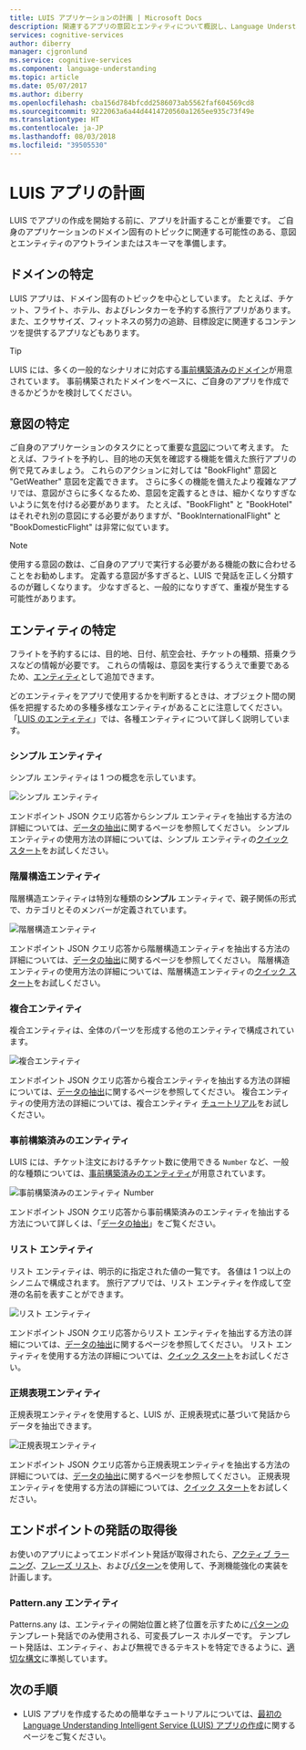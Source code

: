 ```yaml
---
title: LUIS アプリケーションの計画 | Microsoft Docs
description: 関連するアプリの意図とエンティティについて概説し、Language Understanding Intelligent Service (LUIS) でアプリケーション プランを作成します。
services: cognitive-services
author: diberry
manager: cjgronlund
ms.service: cognitive-services
ms.component: language-understanding
ms.topic: article
ms.date: 05/07/2017
ms.author: diberry
ms.openlocfilehash: cba156d784bfcdd2586073ab5562faf604569cd8
ms.sourcegitcommit: 9222063a6a44d4414720560a1265ee935c73f49e
ms.translationtype: HT
ms.contentlocale: ja-JP
ms.lasthandoff: 08/03/2018
ms.locfileid: "39505530"
---
```

# <a name="plan-your-luis-app"></a>LUIS アプリの計画

LUIS でアプリの作成を開始する前に、アプリを計画することが重要です。 ご自身のアプリケーションのドメイン固有のトピックに関連する可能性のある、意図とエンティティのアウトラインまたはスキーマを準備します。  

## <a name="identify-your-domain"></a>ドメインの特定
LUIS アプリは、ドメイン固有のトピックを中心としています。  たとえば、チケット、フライト、ホテル、およびレンタカーを予約する旅行アプリがあります。 また、エクササイズ、フィットネスの努力の追跡、目標設定に関連するコンテンツを提供するアプリなどもあります。 

> [!TIP]
> LUIS には、多くの一般的なシナリオに対応する[事前構築済みのドメイン](luis-how-to-use-prebuilt-domains.md)が用意されています。
> 事前構築されたドメインをベースに、ご自身のアプリを作成できるかどうかを検討してください。

## <a name="identify-your-intents"></a>意図の特定
ご自身のアプリケーションのタスクにとって重要な[意図](luis-concept-intent.md)について考えます。 たとえば、フライトを予約し、目的地の天気を確認する機能を備えた旅行アプリの例で見てみましょう。 これらのアクションに対しては "BookFlight" 意図と "GetWeather" 意図を定義できます。 さらに多くの機能を備えたより複雑なアプリでは、意図がさらに多くなるため、意図を定義するときは、細かくなりすぎないように気を付ける必要があります。 たとえば、"BookFlight" と "BookHotel" はそれぞれ別の意図にする必要がありますが、"BookInternationalFlight" と "BookDomesticFlight" は非常に似ています。

> [!NOTE]
> 使用する意図の数は、ご自身のアプリで実行する必要がある機能の数に合わせることをお勧めします。 定義する意図が多すぎると、LUIS で発話を正しく分類するのが難しくなります。 少なすぎると、一般的になりすぎて、重複が発生する可能性があります。


## <a name="identify-your-entities"></a>エンティティの特定
フライトを予約するには、目的地、日付、航空会社、チケットの種類、搭乗クラスなどの情報が必要です。 これらの情報は、意図を実行するうえで重要であるため、[エンティティ](luis-concept-entity-types.md)として追加できます。 

どのエンティティをアプリで使用するかを判断するときは、オブジェクト間の関係を把握するための多種多様なエンティティがあることに注意してください。 「[LUIS のエンティティ](luis-concept-entity-types.md)」では、各種エンティティについて詳しく説明しています。

### <a name="simple-entity"></a>シンプル エンティティ
シンプル エンティティは 1 つの概念を示しています。

![シンプル エンティティ](./media/luis-plan-your-app/simple-entity.png)

エンドポイント JSON クエリ応答からシンプル エンティティを抽出する方法の詳細については、[データの抽出](luis-concept-data-extraction.md#simple-entity-data)に関するページを参照してください。 シンプル エンティティの使用方法の詳細については、シンプル エンティティの[クイック スタート](luis-quickstart-primary-and-secondary-data.md)をお試しください。

### <a name="hierarchical-entity"></a>階層構造エンティティ
階層構造エンティティは特別な種類の**シンプル** エンティティで、親子関係の形式で、カテゴリとそのメンバーが定義されています。

![階層構造エンティティ](./media/luis-plan-your-app/hierarchical-entity.png)

エンドポイント JSON クエリ応答から階層構造エンティティを抽出する方法の詳細については、[データの抽出](luis-concept-data-extraction.md#hierarchical-entity-data)に関するページを参照してください。 階層構造エンティティの使用方法の詳細については、階層構造エンティティの[クイック スタート](luis-quickstart-intent-and-hier-entity.md)をお試しください。

### <a name="composite-entity"></a>複合エンティティ
複合エンティティは、全体のパーツを形成する他のエンティティで構成されています。 

![複合エンティティ](./media/luis-plan-your-app/composite-entity.png)

エンドポイント JSON クエリ応答から複合エンティティを抽出する方法の詳細については、[データの抽出](luis-concept-data-extraction.md#composite-entity-data)に関するページを参照してください。 複合エンティティの使用方法の詳細については、複合エンティティ [チュートリアル](luis-tutorial-composite-entity.md)をお試しください。

### <a name="prebuilt-entity"></a>事前構築済みのエンティティ
LUIS には、チケット注文におけるチケット数に使用できる `Number` など、一般的な種類については、[事前構築済みのエンティティ](luis-prebuilt-entities.md)が用意されています。

![事前構築済みのエンティティ Number](./media/luis-plan-your-app/number-entity.png)

エンドポイント JSON クエリ応答から事前構築済みのエンティティを抽出する方法について詳しくは、「[データの抽出](luis-concept-data-extraction.md#prebuilt-entity-data)」をご覧ください。 

### <a name="list-entity"></a>リスト エンティティ 
リスト エンティティは、明示的に指定された値の一覧です。 各値は 1 つ以上のシノニムで構成されます。 旅行アプリでは、リスト エンティティを作成して空港の名前を表すことができます。

![リスト エンティティ](./media/luis-plan-your-app/list-entity.png)

エンドポイント JSON クエリ応答からリスト エンティティを抽出する方法の詳細については、[データの抽出](luis-concept-data-extraction.md#list-entity-data)に関するページを参照してください。 リスト エンティティを使用する方法の詳細については、[クイック スタート](luis-quickstart-intent-and-list-entity.md)をお試しください。

### <a name="regular-expression-entity"></a>正規表現エンティティ
正規表現エンティティを使用すると、LUIS が、正規表現式に基づいて発話からデータを抽出できます。

![正規表現エンティティ](./media/luis-plan-your-app/regex-entity.png)

エンドポイント JSON クエリ応答から正規表現エンティティを抽出する方法の詳細については、[データの抽出](luis-concept-data-extraction.md#regular-expression-entity-data)に関するページを参照してください。 正規表現エンティティを使用する方法の詳細については、[クイック スタート](luis-quickstart-intents-regex-entity.md)をお試しください。

## <a name="after-getting-endpoint-utterances"></a>エンドポイントの発話の取得後
お使いのアプリによってエンドポイント発話が取得されたら、[アクティブ ラーニング](luis-how-to-review-endoint-utt.md)、[フレーズ リスト](luis-concept-feature.md)、および[パターン](luis-concept-patterns.md)を使用して、予測機能強化の実装を計画します。 

### <a name="patternany-entity"></a>Pattern.any エンティティ
Patterns.any は、エンティティの開始位置と終了位置を示すために[パターンの](luis-concept-patterns.md)テンプレート発話でのみ使用される、可変長プレース ホルダーです。 テンプレート発話は、エンティティ、および無視できるテキストを特定できるように、[適切な構文](luis-concept-patterns.md#pattern-syntax)に準拠しています。


## <a name="next-steps"></a>次の手順
* LUIS アプリを作成するための簡単なチュートリアルについては、[最初の Language Understanding Intelligent Service (LUIS) アプリの作成](luis-get-started-create-app.md)に関するページをご覧ください。
